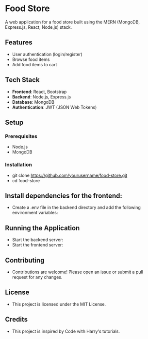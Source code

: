 # Food Store

A web application for a food store built using the MERN (MongoDB, Express.js, React, Node.js) stack.

## Features

- User authentication (login/register)
- Browse food items
- Add food items to cart

## Tech Stack

- **Frontend**: React, Bootstrap
- **Backend**: Node.js, Express.js
- **Database**: MongoDB
- **Authentication**: JWT (JSON Web Tokens)

## Setup
### Prerequisites

- Node.js
- MongoDB

### Installation
- git clone https://github.com/yourusername/food-store.git
- cd food-store

## Install dependencies for the frontend:
- Create a .env file in the backend directory and add the following environment variables:

## Running the Application
- Start the backend server:
- Start the frontend server:

## Contributing
- Contributions are welcome! Please open an issue or submit a pull request for any changes.

## License
- This project is licensed under the MIT License.

## Credits
- This project is inspired by Code with Harry's tutorials.


